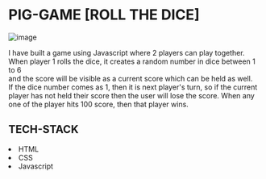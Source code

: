 # PIG-GAME [ROLL THE DICE]

![image](https://github.com/Himja17/Pig-Game/assets/118122682/dad70e15-48fe-4a58-936e-954cf082adf2)

I have built a game using Javascript where 2 players can play together.<br/>
When player 1 rolls the dice, it creates a random number in dice between 1 to 6<br/>
and the score will be visible as a current score which can be held as well. <br/>
If the dice number comes as 1, then it is next player's turn, so if the current <br/>
player has not held their score then the user will lose the score.
When any one of the player hits 100 score, then that player wins.

## TECH-STACK

<li>HTML</li>
<li>CSS</li>
<li>Javascript</li>
